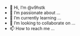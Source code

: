 - 👋 Hi, I’m @v9hstk
- 👀 I’m passionate about ...
- 🌱 I’m currently learning ...
- 💞️ I’m looking to collaborate on ...
- 📫 How to reach me ...

<!---
v9hstk/v9hstk is a ✨ special ✨ repository because its `README.md` (this file) appears on your GitHub profile.
You can click the Preview link to take a look at your changes.
--->
